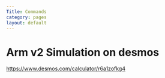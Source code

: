 ```yaml
---
Title: Commands
category: pages
layout: default
---
```


# Arm v2 Simulation on desmos
https://www.desmos.com/calculator/r6a1zofkg4
